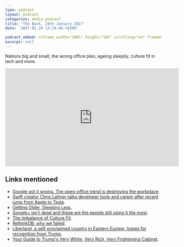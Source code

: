 ```yaml
---
type: podcast
layout: podcast
categories: media podcast
title: 'The Bark, 24th January 2017'
date: '2017-01-24 13:24:48 +0100'

podcast_embed: <iframe width="100%" height="166" scrolling="no" frameborder="no" src="https://w.soundcloud.com/player/?url=https%3A//api.soundcloud.com/tracks/304244928&amp;color=ff5500&amp;auto_play=false&amp;hide_related=false&amp;show_comments=true&amp;show_user=true&amp;show_reposts=false"></iframe>
excerpt: null
---
```


Nations big and small, the wrong office plan, ageing sleepily, culture fit in tech and more.

<iframe width="560" height="315" src="https://www.youtube.com/embed/_vgtJWKvhwE" frameborder="0" allowfullscreen></iframe>

## Links mentioned

-   [Google got it wrong. The open-office trend is destroying the workplace](https://www.washingtonpost.com/posteverything/wp/2014/12/30/google-got-it-wrong-the-open-office-trend-is-destroying-the-workplace/?utm_term=.bd77062f16e6).
-   [Swift creator Chris Lattner talks developer tools and career after recent jump from Apple to Tesla](https://9to5mac.com/2017/01/18/swift-creator-chris-lattner-talks-developer-tools-and-career-after-recent-jump-from-apple-to-tesla/).
-   [Getting Older, Sleeping Less](https://www.nytimes.com/2017/01/16/well/live/getting-older-sleeping-less.html).
-   [Google+ isn't dead and these are the people still using it the most](https://mashable.com/2017/01/18/who-is-using-google-plus-anyway/#SlVUKF671iq6).
-   [The Imbalance of Culture Fit](https://alistapart.com/article/the-imbalance-of-culture-fit).
-   [RethinkDB: why we failed](https://www.defstartup.org/2017/01/18/why-rethinkdb-failed.html).
-   [Liberland, a self-proclaimed country in Eastern Europe, hopes for recognition from Trump](https://www.washingtonpost.com/news/worldviews/wp/2017/01/22/liberland-a-self-proclaimed-country-in-eastern-europe-hopes-for-recognition-from-president-trump/?utm_term=.cdef1037b290).
-   [Your Guide to Trump's Very White, Very Rich, Very Frightening Cabinet](https://theslot.jezebel.com/your-guide-to-trumps-very-white-very-rich-very-fright-1791420340).
